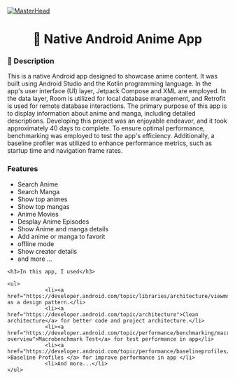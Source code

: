 [![MasterHead](https://github.com/HmidouZaka/Anime-Android-App/assets/94437384/0a080ef9-e48f-4f2c-8d30-2031f70ce28c)](https://rishavchanda.io)


<div align="center">
        <h1 >👋 Native Android Anime App </h1>
</div>

<div>
    <h3>🧐 Description</h3>
    <p>
    This is a native Android app designed to showcase anime content. It was built using Android Studio and the Kotlin programming language. In the app's user interface (UI) layer, Jetpack Compose and XML are employed. In the data layer, Room is utilized for local database management, and Retrofit is used for remote database interactions.
The primary purpose of this app is to display information about anime and manga, including detailed descriptions. Developing this project was an enjoyable endeavor, and it took approximately 40 days to complete.
To ensure optimal performance, benchmarking was employed to test the app's efficiency. Additionally, a baseline profiler was utilized to enhance performance metrics, such as startup time and navigation frame rates.
            </p>
   <h3>Features</h3>
   <ul>
            <li>Search Anime</li>
            <li>Search Manga</li>
            <li>Show top animes</li>
            <li>Show top mangas</li>
            <li>Anime Movies</li>
            <li>Desplay Anime Episodes</li>
            <li>Show Anime and manga details</li>
            <li>Add anime or manga to favorit</li>
            <li>offline mode</li>
            <li>Show creator details</li>
            <li>and more ...</li>
    </ul>
        
    <h3>In this app, I used</h3>
    
    <ul>
                <li><a href="https://developer.android.com/topic/libraries/architecture/viewmodel">MVVM</a> as a design pattern.</li>
                <li><a href="https://developer.android.com/topic/architecture">Clean architecture</a> for better code and project architecture.</li>
                <li><a href="https://developer.android.com/topic/performance/benchmarking/macrobenchmark-overview">Macrobenchmark Test</a> for test performance in app</li>
                <li><a href="https://developer.android.com/topic/performance/baselineprofiles/overview" >Baseline Profiles </a> for improve performance in app </li>
                <li>And more...</li>
    </ul>
</div>
